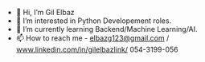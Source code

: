 - 👋 Hi, I’m Gil Elbaz
- 👀 I’m interested in Python Developement roles.
- 🌱 I’m currently learning Backend/Machine Learning/AI.
- 📫 How to reach me - elbazg123@gmail.com / www.linkedin.com/in/gilelbazlink/ 054-3199-056

<!---
GilElbaz-code/GilElbaz-code is a ✨ special ✨ repository because its `README.md` (this file) appears on your GitHub profile.
You can click the Preview link to take a look at your changes.
--->
